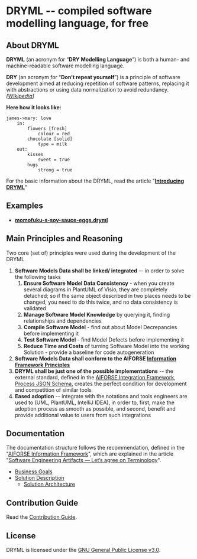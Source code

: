 # DRYML -- compiled software modelling language, for free


## About DRYML

**DRYML** (an acronym for “**DRY Modelling Language**”) is both a human- and machine-readable software modelling language.

**DRY** (an acronym for “**Don’t repeat yourself**”) is a principle of software development aimed at reducing repetition of software patterns, replacing it with abstractions or using data normalization to avoid redundancy. *[*[*Wikipedia*](https://en.wikipedia.org/wiki/Don't_repeat_yourself)*]*

**Here how it looks like:**

```
james->mary: love
    in:
        flowers [fresh]
            colour = red
        chocolate [solid]
            type = milk
    out:
        kisses
            sweet = true
        hugs
            strong = true
```

For the basic information about the DRYML, read the article "[**Introducing DRYML**](https://medium.com/@v.grigoryevskiy/introducing-dryml-7d9e049ac91)"



## Examples

* [**momofuku-s-soy-sauce-eggs.dryml**](https://gist.github.com/vgrigoryevskiy/0d06cdff91a424c6d049d62e7807d562)



## Main Principles and Reasoning

Two core (set of) principles were used during the development of the DRYML

1. **Software Models Data shall be linked/ integrated** -- in order to solve the following tasks
   1. **Ensure Software Model Data Consistency** - when you create several diagrams in PlantUML of Visio, they are completely detached; so if the same object described in two places needs to be changed, you need to do this twice, and no data consistency is validated
   2. **Manage Software Model Knowledge** by querying it, finding relationships and dependencies
   3. **Compile Software Model** - find out about Model Decrepancies before implementing it
   4. **Test Software Model** - find Model Defects before implementing it
   5. **Reduce Time and Costs** of turning Software Model into the working Solution - provide a baseline for code autogeneration
2. **Software Models Data shall conform to the AIFORSE [Information Framework Principles](https://gitlab.com/aiforse/aiforse-framework/-/blob/master/Information%20Framework%20(AIFORSE_infoF)/Information%20Framework%20Principles.md)**
3. **DRYML shall be just one of the possible implementations** -- the external standard, defined in the [AIFORSE Integration Framework](https://gitlab.com/aiforse/aiforse-framework/-/blob/master/Integration%20Framework%20(AIFORSE_intgF)/AIFORSE%20Integration%20Framework.md),  [Process JSON Schema](https://gitlab.com/aiforse/aiforse-framework/-/blob/master/Integration%20Framework%20(AIFORSE_intgF)/Schemas/aiforse-integration-framework---process-json-schema.json), creates the perfect condition for development and competition of similar tools
4. **Eased adoption** -- integrate with the notations and tools engineers are used to (UML, PlantUML, IntelliJ IDEA), in order to, first, make the adoption process as smooth as possible, and second, benefit and provide additional value to users from such integrations



## Documentation

The documentation structure follows the recommendation, defined in the "[AIFORSE Information Framework](https://gitlab.com/aiforse/aiforse-framework/-/blob/master/Information%20Framework%20(AIFORSE_infoF)/AIFORSE%20Information%20Framework.md)", which are explained in the article "[Software Engineering Artifacts — Let’s agree on Terminology](https://medium.com/ai-for-software-engineering/software-engineering-artifacts-lets-agree-on-terminology-4f009b351361)".

* [Business Goals](./DOCUMENTATION/1.%20Business%20Goals/Business%20Goals%20List.md)
* [Solution Description](./DOCUMENTATION/Solution%20Description/)
  * [Solution Architecture](./DOCUMENTATION/Solution%20Description/Solution%20Architecture/)



## Contribution Guide

Read the [Contribution Guide](./CONTRIBUTING.md).



## License

DRYML is licensed under the [GNU General Public License v3.0](./LICENSE).

